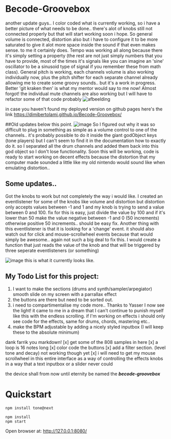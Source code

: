 # Becode-Groovebox
another update guys.. I color coded what is currently working, so i have a better picture of what needs to be done.. there's alot of knobs still not connected properly but that will start working soon i hope. So general volume is connected, distortion also but i have to configure it to be more saturated to give it alot more space inside the sound if that even makes sense. to me it certainly does. Tempo was working all along because there it's simply setting a property (the rest are not just simply numbers that you have to provide, most of the times it's signals like you can imagine an 'sine' oscillator to be a sinusoid type of signal if you remember these from math class). General pitch is working, each channels volume is also working individually now, plus the pitch shifter for each separate channel already allowing me to create some groovy sounds.. but it's a work in progress. Better 'git kraken then' is what my mentor would say to me now! Almost forgot! the individual mute channels are also working but I will have to refactor some of that code probably
![afbeelding](https://user-images.githubusercontent.com/77209365/191276319-343763a1-8791-45ac-99b3-d31232bac93d.png)

in case you haven't found my deployed version on github pages here's the link
https://dimibertolami.github.io/Becode-Groovebox/

##Old updates below this point.
![image](https://user-images.githubusercontent.com/77209365/182308272-ac8c48cf-44c5-4706-b2dc-e97eda751f95.png)
So I figured out why it was so difficult to plug in something as simple as a volume control to one of the channels.. it's probably possible to do it inside the giant godObject keys (tone players) but I can't seem to find it in the documentation how to exactly do it. so I separated all the drum channels and added them back into this god object so I don't lose functionality. Soon this will be working, code is ready to start working on decent effects because the distortion that my computer made sounded a little like my old nintendo would sound like when emulating distortion.. 

## Some updates.. 
Got the knobs to work but not completely the way i would like. I created an eventlistener for some of the knobs like volume and distortion but distortion only accepts values between -1 and 1 and my knob is trying to send a value between 0 and 100. fix for this is easy, just divide the value by 100 and if it's lower than 50 make the value negative between -1 and 0 (50 increments) otherwise positive 50 increments.. should be easy fix.
Another thing with this eventlistener is that it is looking for a 'change' event. it should also watch out for click and mouse-scrollwheel events because that would simply be awesome.. again not such a big deal to fix this. I would create a function that just reads the value of the knob and that will be triggered by three seperate eventlisteners (or something)

![image](https://user-images.githubusercontent.com/77209365/179683868-192c1c7d-b1bd-4bb9-9c65-76d7bcd0d0b6.png)
this is what it currently looks like.

## My Todo List for this project:

1. I want to make the sections (drums and synth/sampler/arpegiator) smooth slide on my screen with a parrallax effect
2. the buttons are there but need to be sorted out. 
3. i need to compartimentalise my code more.. Thanks to Yasser I now see the light! it came to me in a dream that I can't continue to punish myself like this with the endless scrolling. if I'm working on effects i should only see code for the effects, same for drums, chords, mastering etc.. 
4. make the BPM adjustable by adding a nicely styled inputbox (I will keep these to the absolute minimum)

dank farrik you markdown!
[x] get some of the 808 samples in here
[x] a loop is 16 notes long
[x] color code the buttons
[x] add a filter section. (level tone and decay) not working though yet
[x] i will need to get my mouse scrollwheel in this entire interface as a way of controlling the effects knobs in a way that a text inputbox or a slider never could


the device shall from now until eternity be named the ***becode-groovebox***


# Quickstart

```
npm install tone@next

npm install
npm start
```

Open browser at: http://127.0.0.1:8080/

